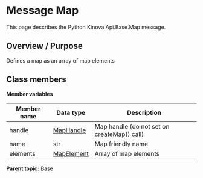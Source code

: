 # Message Map

This page describes the Python Kinova.Api.Base.Map message.

## Overview / Purpose

Defines a map as an array of map elements

## Class members

 **Member variables** 

|Member name|Data type|Description|
|-----------|---------|-----------|
|handle| [MapHandle](msg_Base_MapHandle.md#)|Map handle \(do not set on createMap\(\) call\)|
|name|str|Map friendly name|
|elements| [MapElement](msg_Base_MapElement.md#)|Array of map elements|

**Parent topic:** [Base](../references/summary_Base.md)

